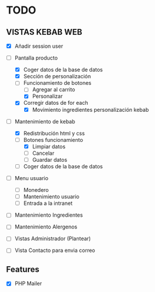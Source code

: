 # TODO

## VISTAS KEBAB WEB
- [x] Añadir session user
- [ ] Pantalla producto
    - [x] Coger datos de la base de datos
    - [x] Sección de personalización
    - [ ] Funcionamiento de botones
      - [ ] Agregar al carrito
      - [x] Personalizar
    - [x] Corregir datos de for each
      - [x] Movimiento ingredientes personalización kebab
- [ ] Mantenimiento de kebab
    - [x] Redistribución html y css
    - [ ] Botones funcionamiento
      - [x] Limpiar datos
      - [ ] Cancelar
      - [ ] Guardar datos
    - [ ] Coger datos de la base de datos
- [ ] Menu usuario
    - [ ] Monedero
    - [ ] Mantenimiento usuario
    - [ ] Entrada a la intranet
- [ ] Mantenimiento Ingredientes
- [ ] Mantenimiento Alergenos
- [ ] Vistas Administrador (Plantear)
- [ ] Vista Contacto para envia correo


## Features
- [x] PHP Mailer